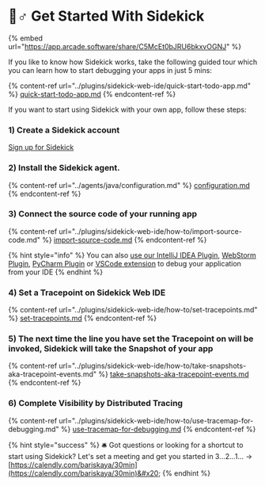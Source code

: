# 🏃♂ Get Started With Sidekick

{% embed url="https://app.arcade.software/share/C5McEt0bJRU6bkxvOGNJ" %}

If you like to know how Sidekick works, take the following guided tour which you can learn how to start debugging your apps in just 5 mins:

{% content-ref url="../plugins/sidekick-web-ide/quick-start-todo-app.md" %}
[quick-start-todo-app.md](../plugins/sidekick-web-ide/quick-start-todo-app.md)
{% endcontent-ref %}

If you want to start using Sidekick with your own app, follow these steps:

### 1) Create a Sidekick account&#x20;

[Sign up for Sidekick](https://app.runsidekick.com)

### 2) Install the Sidekick agent. &#x20;

{% content-ref url="../agents/java/configuration.md" %}
[configuration.md](../agents/java/configuration.md)
{% endcontent-ref %}

### 3) Connect the source code of your running app

{% content-ref url="../plugins/sidekick-web-ide/how-to/import-source-code.md" %}
[import-source-code.md](../plugins/sidekick-web-ide/how-to/import-source-code.md)
{% endcontent-ref %}

{% hint style="info" %}
You can also [use our IntelliJ IDEA Plugin](../plugins/intellij-idea-plugin/README.md), [WebStorm Plugin](../plugins/webstorm-plugin-node.js.md), [PyCharm Plugin](../plugins/pycharm-plugin-python.md) or [VSCode extension](../plugins/visual-studio-code-extension-python-and-node.js/README.md) to debug your application from your IDE
{% endhint %}

### 4) Set a Tracepoint on Sidekick Web IDE

{% content-ref url="../plugins/sidekick-web-ide/how-to/set-tracepoints.md" %}
[set-tracepoints.md](../plugins/sidekick-web-ide/how-to/set-tracepoints.md)
{% endcontent-ref %}

### 5) The next time the line you have set the Tracepoint on will be invoked, Sidekick will take the Snapshot of your app

{% content-ref url="../plugins/sidekick-web-ide/how-to/take-snapshots-aka-tracepoint-events.md" %}
[take-snapshots-aka-tracepoint-events.md](../plugins/sidekick-web-ide/how-to/take-snapshots-aka-tracepoint-events.md)
{% endcontent-ref %}

### 6) **Complete Visibility by Distributed Tracing**

{% content-ref url="../plugins/sidekick-web-ide/how-to/use-tracemap-for-debugging.md" %}
[use-tracemap-for-debugging.md](../plugins/sidekick-web-ide/how-to/use-tracemap-for-debugging.md)
{% endcontent-ref %}

{% hint style="success" %}
🛎️ Got questions or looking for a shortcut to start using Sidekick? Let's set a meeting and get you started in 3...2...1... -> [https://calendly.com/bariskaya/30min](https://calendly.com/bariskaya/30min)&#x20;
{% endhint %}









